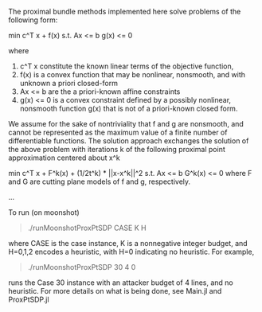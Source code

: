 The proximal bundle methods implemented here solve problems of the following form:

min c^T x + f(x)
s.t. Ax <= b
     g(x) <= 0

where 

<ol>
<li> c^T x constitute the known linear terms of the objective function, </li>
<li> f(x) is a convex function that may be nonlinear, nonsmooth, and with unknown a priori closed-form </li>
<li> Ax <= b are the a priori-known affine constraints </li>
<li> g(x) <= 0 is a convex constraint defined by a possibly nonlinear, nonsmooth function g(x) that is not of a priori-known closed form. </li>
</ol>

We assume for the sake of nontriviality that f and g are nonsmooth, and cannot be represented as the maximum value of a finite number of differentiable functions.
The solution approach exchanges the solution of the above problem with iterations k of the following proximal point approximation centered about x^k

min c^T x + F^k(x) + (1/2t^k) * ||x-x^k||^2
s.t. Ax <= b
     G^k(x) <= 0
where F and G are cutting plane models of f and g, respectively.


...

To run (on moonshot)

> ./runMoonshotProxPtSDP CASE K H

where CASE is the case instance, K is a nonnegative integer budget, and H=0,1,2 encodes a heuristic, with H=0 indicating no heuristic.
For example,

> ./runMoonshotProxPtSDP 30 4 0

runs the Case 30 instance with an attacker budget of 4 lines, and no heuristic. For more details on what is being done, see Main.jl and ProxPtSDP.jl
